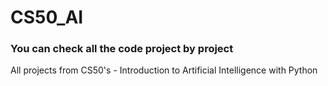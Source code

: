 # CS50_AI
### You can check all the code project by project

All projects from CS50's - Introduction to Artificial Intelligence with Python
